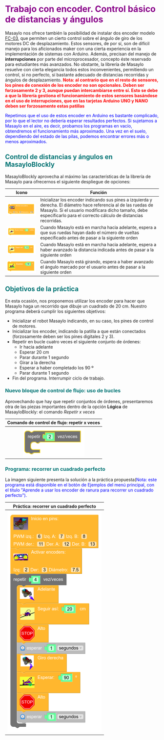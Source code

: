 # <FONT COLOR=#8B008B>Trabajo con encoder. Control básico de distancias y ángulos</font>

Masaylo nos ofrece también la posibilidad de instalar dos encoder modelo  [FC-03](../../conexionado-pruebas/UNO/elementos/#encoder-infrarrojos-fc-03), que permiten un cierto control sobre el ángulo de giro de los motores DC de desplazamiento. Estos sensores, de por sí, son de difícil manejo para los aficionados maker con una cierta experiencia en la implementación de sistemas con Arduino. Además, precisan del manejo de **interrupciones** por parte del microprocesador, concepto éste reservado para estudiantes más avanzados. No obstante, la librería de Masaylo resuelve con cierta elegancia todos estos inconvenientes, permitiendo un control, si no perfecto, sí bastante adecuado de distancias recorridas y ángulos de desplazamiento.
<font color=#ff0000>**Nota: al contrario que en el resto de sensores, los pines de conexión de los encoder no son opcionales. Deben ser forzosamente 2 y 3, aunque puedan intercambiarse entre sí. Esto se debe a que la librería gestiona el funcionamiento de estos sensores basándose en el uso de interrupciones, que en las tarjetas Arduino UNO y NANO deben ser forzosamente estas patillas**</font>

<font color=#0000ff>Repetimos que el uso de estos encoder en Arduino es bastante complicado, por lo que el lector no debería esperar resultados perfectos. Si sujetamos a Masaylo en el aire, es decir, probamos los programas en vacío, obtendremos el funcionamiento más aproximado. Una vez en el suelo, dependiendo del estado de las pilas, podemos encontrar errores más o menos aproximados. </font>

## <FONT COLOR=#007575>**Control de distancias y ángulos en MasayloBlockly**</font>

MasayloBlockly aprovecha al máximo las características de la librería de Masaylo para ofrecernos el siguiente despliegue de opciones:

| Icono| Función |
|:-:|---|
| ![Inicio de encoders](../img/masayloBlockly/encoderInit.png) | Inicializar los encoder indicando sus pines a izquierda y derecha. El diámetro hace referencia al de las ruedas de Masaylo. Si el usuario modificara dicho tamaño, debe especificarlo para el correcto cálculo de distancias recorridas. |
| ![Esperar un número de vueltas determinado](../img/masayloBlockly/encoderEsperaVueltas.png) | Cuando Masaylo está en marcha hacia adelante, espera a que sus ruedas hayan dado el número de vueltas especificado antes de pasar a la siguiente orden|
| ![Esperar a recorrer una distancia determinada](../img/masayloBlockly/encoderEsperaDistancia.png) | Cuando Masaylo está en marcha hacia adelante, espera a haber avanzado la distancia indicada antes de pasar a la siguiente orden|
| ![Esperar a girar un ángulo determinado](../img/masayloBlockly/encoderEsperaAngulo.png) | Cuando Masaylo está girando, espera a haber avanzado el ángulo marcado por el usuario antes de pasar a la siguiente orden|

## <FONT COLOR=#007575>**Objetivos de la práctica**</font>

En esta ocasión, nos proponemos utilizar los encoder para hacer que Masaylo haga un recorrido que dibuje un cuadrado de 20 cm. 
Nuestro programa deberá cumplir los siguientes objetivos:

+ Inicializar el robot Masaylo indicando, en su caso, los pines de control de motores.
+ Inicializar los encoder, indicando la patilla a que están conectados (forzosamente deben ser los pines digitales 2 y 3).
+ Repetir en bucle cuatro veces el siguiente conjunto de órdenes:
    + Ir hacia adelante
    + Esperar 20 cm
    + Parar durante 1 segundo
    + Girar a la derecha
    + Esperar a haber completado los 90 º
    + Parar durante 1 segundo
+ Fin del programa. Interrumpir ciclo de trabajo.

### <FONT COLOR=#007575>**Nuevo bloque de control de flujo: uso de bucles**</font>

Aprovechando que hay que repetir conjuntos de órdenes, presentaremos otra de las piezas importantes dentro de la opción **Lógica** de MasayloBlockly: el comando *Repetir x veces*

<center>

| Comando de control de flujo: repetir x veces|
|:-:|
| ![Leyendo el puerto serie](../img/masayloBlockly/repetirXVeces.png) |

</center>

### <FONT COLOR=#007575>**Programa: recorrer un cuadrado perfecto**</font>

La imagen siguiente presenta la solución a la práctica propuesta(<font color=#0000FF>Nota: este programa está disponible en el botón de Ejemplos del menú principal, con el título "Aprende a usar los encoder de ranura para recorrer un cuadrado perfecto").</font>

<center>

| Práctica: recorrer un cuadrado perfecto |
|:-:|
| ![Leyendo el puerto serie](../img/masayloBlockly/encoderRecorreCuadrado.png) |

</center>
